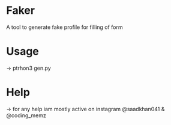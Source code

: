 # Faker
A tool to generate fake profile for filling of form

# Usage
-> ptrhon3 gen.py

# Help
-> for any help iam mostly active on instagram @saadkhan041 & @coding_memz
